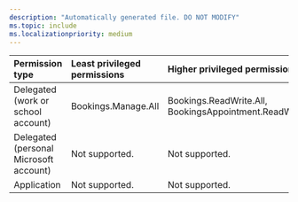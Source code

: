 ```yaml
---
description: "Automatically generated file. DO NOT MODIFY"
ms.topic: include
ms.localizationpriority: medium
---
```


|Permission type|Least privileged permissions|Higher privileged permissions|
|:---|:---|:---|
|Delegated (work or school account)|Bookings.Manage.All|Bookings.ReadWrite.All, BookingsAppointment.ReadWrite.All|
|Delegated (personal Microsoft account)|Not supported.|Not supported.|
|Application|Not supported.|Not supported.|

